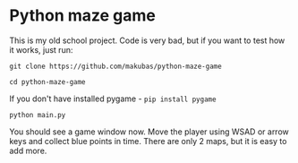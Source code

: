 # Python maze game

This is my old school project. Code is very bad, but if you want to test how it works, just run:

`git clone https://github.com/makubas/python-maze-game`

`cd python-maze-game`

If you don't have installed pygame - `pip install pygame`

`python main.py`

You should see a game window now. Move the player using WSAD or arrow keys and collect blue points in time.
There are only 2 maps, but it is easy to add more.

